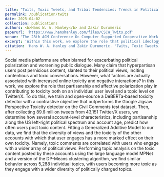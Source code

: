 ```yaml
---
title: "Twits, Toxic Tweets, and Tribal Tendencies: Trends in Politically Polarized Posts on Twitter"
permalink: /publication/twits
date: 2025-04-02
collection: publications
authors: <b>Hans W. A. Hanley</b> and Zakir Durumeric
paperurl: 'https://www.hanshanley.com/files/CSCW_Twits.pdf'
venue: 'The 28th ACM Conference On Computer-Supported Cooperative Work And Social Computing (CSCW 2025)'
excerpt: 'Within this work, we explore the role that political ideology plays in contributing to toxicity both on an individual user level and a topic level on Twitter.'
citation: 'Hans W. A. Hanley and Zakir Durumeric. "Twits, Toxic Tweets, and Tribal Tendencies: Trends in Politically Polarized Posts on Twitter." The 28th ACM Conference On Computer-Supported Cooperative Work And Social Computing 2025.'
---
```

Social media platforms are often blamed for exacerbating political polarization and worsening public dialogue. Many claim that hyperpartisan users post pernicious content, slanted to their political views, inciting contentious and toxic conversations. However, what factors are actually associated with increased online toxicity and negative interactions? In this work, we explore the role that partisanship and affective polarization play in contributing to toxicity both on an individual user level and a topic level on Twitter/X. To do this, we train and open-source a DeBERTa-based toxicity detector with a contrastive objective that outperforms the Google Jigsaw Perspective Toxicity detector on the Civil Comments test dataset. Then, after collecting 89.6 million tweets from 43,151 Twitter/X users, we determine how several account-level characteristics, including partisanship along the US left-right political spectrum and account age, predict how often users post toxic content. Fitting a Generalized Additive Model to our data, we find that the diversity of views and the toxicity of the other accounts with which that user engages has a more marked effect on their own toxicity. Namely, toxic comments are correlated with users who engage with a wider array of political views. Performing topic analysis on the toxic content posted by these accounts using the large language model MPNet and a version of the DP-Means clustering algorithm, we find similar behavior across 5,288 individual topics, with users becoming more toxic as they engage with a wider diversity of politically charged topics. 
